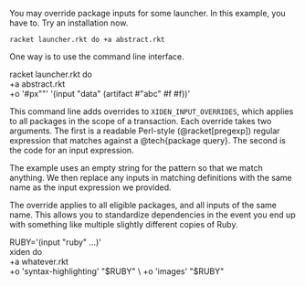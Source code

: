You may override package inputs for some launcher. In this example,
you have to. Try an installation now.

```
racket launcher.rkt do +a abstract.rkt
```

One way is to use the command line interface.

  racket launcher.rkt do \
    +a abstract.rkt \
    +o '#px""' '(input "data" (artifact #"abc" #f #f))'

This command line adds overrides to `XIDEN_INPUT_OVERRIDES`,
which applies to all packages in the scope of a transaction.  Each
override takes two arguments. The first is a readable Perl-style
(@racket[pregexp]) regular expression that matches against a
@tech{package query}. The second is the code for an input expression.

The example uses an empty string for the pattern so that we match
anything. We then replace any inputs in matching definitions with the
same name as the input expression we provided.

The override applies to all eligible packages, and all inputs of the
same name. This allows you to standardize dependencies in the event
you end up with something like multiple slightly different copies of
Ruby.

  RUBY='(input "ruby" ...)' \
  xiden do \
        +a whatever.rkt \
        +o 'syntax-highlighting' "$RUBY" \
        +o 'images' "$RUBY"

